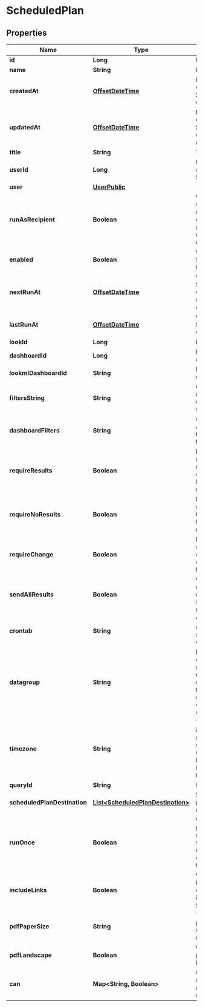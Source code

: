 # ScheduledPlan

## Properties
Name | Type | Description | Notes
------------ | ------------- | ------------- | -------------
**id** | **Long** | Unique Id |  [optional]
**name** | **String** | Name |  [optional]
**createdAt** | [**OffsetDateTime**](OffsetDateTime.md) | Date and time when ScheduledPlan was created |  [optional]
**updatedAt** | [**OffsetDateTime**](OffsetDateTime.md) | Date and time when ScheduledPlan was last updated |  [optional]
**title** | **String** | Title |  [optional]
**userId** | **Long** | User Id which owns this ScheduledPlan |  [optional]
**user** | [**UserPublic**](UserPublic.md) |  |  [optional]
**runAsRecipient** | **Boolean** | Whether schedule is ran as recipient (only applicable for email recipients) |  [optional]
**enabled** | **Boolean** | Whether the ScheduledPlan is enabled |  [optional]
**nextRunAt** | [**OffsetDateTime**](OffsetDateTime.md) | When the ScheduledPlan will next run (null if running once) |  [optional]
**lastRunAt** | [**OffsetDateTime**](OffsetDateTime.md) | When the ScheduledPlan was last run |  [optional]
**lookId** | **Long** | Id of a look |  [optional]
**dashboardId** | **Long** | Id of a dashboard |  [optional]
**lookmlDashboardId** | **String** | Id of a LookML dashboard |  [optional]
**filtersString** | **String** | Query string to run look or dashboard with |  [optional]
**dashboardFilters** | **String** | (DEPRECATED) Alias for filters_string field |  [optional]
**requireResults** | **Boolean** | Delivery should occur if running the dashboard or look returns results |  [optional]
**requireNoResults** | **Boolean** | Delivery should occur if the dashboard look does not return results |  [optional]
**requireChange** | **Boolean** | Delivery should occur if data have changed since the last run |  [optional]
**sendAllResults** | **Boolean** | Will run an unlimited query and send all results. |  [optional]
**crontab** | **String** | Vixie-Style crontab specification when to run |  [optional]
**datagroup** | **String** | Name of a datagroup; if specified will run when datagroup triggered (can&#x27;t be used with cron string) |  [optional]
**timezone** | **String** | Timezone for interpreting the specified crontab (default is Looker instance timezone) |  [optional]
**queryId** | **String** | Query id |  [optional]
**scheduledPlanDestination** | [**List&lt;ScheduledPlanDestination&gt;**](ScheduledPlanDestination.md) | Scheduled plan destinations |  [optional]
**runOnce** | **Boolean** | Whether the plan in question should only be run once (usually for testing) |  [optional]
**includeLinks** | **Boolean** | Whether links back to Looker should be included in this ScheduledPlan |  [optional]
**pdfPaperSize** | **String** | The size of paper a PDF should be rendered for |  [optional]
**pdfLandscape** | **Boolean** | Whether the paper should be landscape |  [optional]
**can** | **Map&lt;String, Boolean&gt;** | Operations the current user is able to perform on this object |  [optional]
